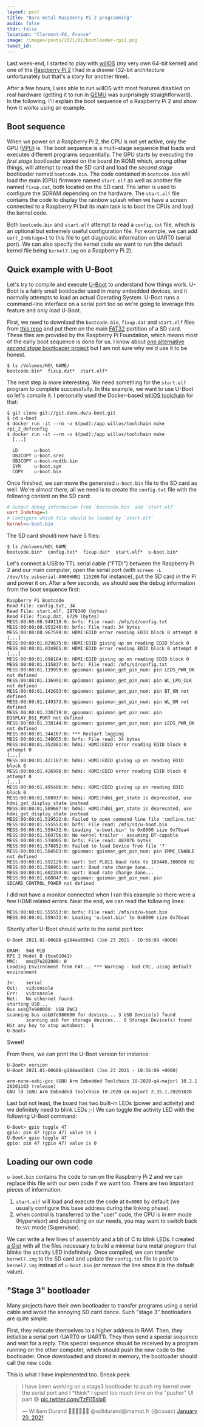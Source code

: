```yaml
---
layout: post
title: "Bare-metal Raspberry Pi 2 programming"
audio: false
tldr: false
location: "Clermont-Fd, France"
image: /images/posts/2021/01/bootloader-rpi2.png
tweet_id:
---
```


Last week-end, I started to play with
[willOS](https://github.com/willdurand/willOS) (my very own 64-bit kernel) and
one of the [Raspberry Pi
2](https://www.raspberrypi.org/products/raspberry-pi-2-model-b/) I had in a
drawer (32-bit architecture unfortunately but that's a story for another time).

After a few hours, I was able to run willOS with most features disabled on real
hardware (getting it to run in [QEMU](https://www.qemu.org/) was surprisingly
straightforward). In the following, I'll explain the boot sequence of a
Raspberry Pi 2 and show how it works using an example.

## Boot sequence

When we power on a Raspberry Pi 2, the CPU is not yet active, only the GPU
([VPU](https://en.wikipedia.org/wiki/VideoCore)) is. The boot sequence is a
multi-stage sequence that loads and executes different programs sequentially.
The GPU starts by executing the _first stage_ bootloader stored on the board (in
ROM) which, among other things, will attempt to read the SD card and load the
_second stage_ bootloader named `bootcode.bin`. The code contained in
`bootcode.bin` will load the main (GPU) firmware named `start.elf` as well as
another file named `fixup.dat`, both located on the SD card. The latter is used
to configure the SDRAM depending on the hardware. The `start.elf` file contains
the code to display the rainbow splash when we have a screen connected to a
Raspberry Pi but its main task is to boot the CPUs and load the kernel code.

Both `bootcode.bin` and `start.elf` attempt to read a `config.txt` file, which
is an optional but extremely useful configuration file. For example, we can add
`uart_2ndstage=1` to this file to get diagnostic information on UART0 (serial
port). We can also specify the kernel code we want to run (the default kernel
file being `kernel7.img` on a Raspberry Pi 2).

## Quick example with U-Boot

Let's try to compile and execute [U-Boot](https://www.denx.de/wiki/U-Boot) to
understand how things work. U-Boot is a fairly small bootloader used in many
embedded devices, and it normally attempts to load an actual Operating System.
U-Boot runs a command-line interface on a serial port too so we're going to
leverage this feature and only load U-Boot.

First, we need to download the `bootcode.bin`, `fixup.dat` and `start.elf` files
from [this repo](https://github.com/raspberrypi/firmware/tree/master/boot) and
put them on the main
[FAT32](https://en.wikipedia.org/wiki/File_Allocation_Table#FAT32) partition of
a SD card. These files are provided by the Raspberry Pi Foundation, which means
most of the early boot sequence is done for us. I know about [one alternative
_second stage_ bootloader
project](https://github.com/christinaa/rpi-open-firmware) but I am not sure why
we'd use it to be honest.

```
$ ls /Volumes/NO\ NAME/
bootcode.bin*  fixup.dat*  start.elf*
```

The next step is more interesting. We need something for the `start.elf` program
to complete successfully. In this example, we want to use U-Boot so let's
compile it. I personally used the Docker-based [willOS
toolchain](https://github.com/willdurand/willOS/tree/77910ccd44608c683423b2bed1e90d5b050923d7#docker-recommended-way)
for that:

```
$ git clone git://git.denx.de/u-boot.git
$ cd u-boot
$ docker run -it --rm -v $(pwd):/app willos/toolchain make rpi_2_defconfig
$ docker run -it --rm -v $(pwd):/app willos/toolchain make
  [...]

  LD      u-boot
  OBJCOPY u-boot.srec
  OBJCOPY u-boot-nodtb.bin
  SYM     u-boot.sym
  COPY    u-boot.bin
```

Once finished, we can move the generated `u-boot.bin` file to the SD card as
well. We're almost there, all we need is to create the `config.txt` file with
the following content on the SD card:

```ini
# Output debug information from `bootcode.bin` and `start.elf`
uart_2ndstage=1
# Configure which file should be loaded by `start.elf`
kernel=u-boot.bin
```

The SD card should now have 5 files:

```
$ ls /Volumes/NO\ NAME
bootcode.bin*  config.txt*  fixup.dat*  start.elf*  u-boot.bin*
```

Let's connect a USB to TTL serial cable ("FTDI") between the Raspberry Pi 2 and
our main computer, open the serial port (with `screen -L /dev/tty.usbserial-A900HHN1 115200` for instance), put the SD card in the Pi and
power it on. After a few seconds, we should see the debug information from the
boot sequence first:

```
Raspberry Pi Bootcode
Read File: config.txt, 34
Read File: start.elf, 2878340 (bytes)
Read File: fixup.dat, 6729 (bytes)
MESS:00:00:00.949118:0: brfs: File read: /mfs/sd/config.txt
MESS:00:00:00.953246:0: brfs: File read: 34 bytes
MESS:00:00:00.967599:0: HDMI:EDID error reading EDID block 0 attempt 0
[...]
MESS:00:00:01.029675:0: HDMI:EDID giving up on reading EDID block 0
MESS:00:00:01.034965:0: HDMI:EDID error reading EDID block 0 attempt 0
[...]
MESS:00:00:01.098164:0: HDMI:EDID giving up on reading EDID block 0
MESS:00:00:01.115837:0: brfs: File read: /mfs/sd/config.txt
MESS:00:00:01.119959:0: gpioman: gpioman_get_pin_num: pin LEDS_PWR_OK not defined
MESS:00:00:01.136991:0: gpioman: gpioman_get_pin_num: pin WL_LPO_CLK not defined
MESS:00:00:01.142693:0: gpioman: gpioman_get_pin_num: pin BT_ON not defined
MESS:00:00:01.149373:0: gpioman: gpioman_get_pin_num: pin WL_ON not defined
MESS:00:00:01.330719:0: gpioman: gpioman_get_pin_num: pin DISPLAY_DSI_PORT not defined
MESS:00:00:01.338144:0: gpioman: gpioman_get_pin_num: pin LEDS_PWR_OK not defined
MESS:00:00:01.344167:0: *** Restart logging
MESS:00:00:01.348055:0: brfs: File read: 34 bytes
MESS:00:00:01.352881:0: hdmi: HDMI:EDID error reading EDID block 0 attempt 0
[...]
MESS:00:00:01.421187:0: hdmi: HDMI:EDID giving up on reading EDID block 0
MESS:00:00:01.426996:0: hdmi: HDMI:EDID error reading EDID block 0 attempt 0
[...]
MESS:00:00:01.495406:0: hdmi: HDMI:EDID giving up on reading EDID block 0
MESS:00:00:01.500937:0: hdmi: HDMI:hdmi_get_state is deprecated, use hdmi_get_display_state instead
MESS:00:00:01.509687:0: hdmi: HDMI:hdmi_get_state is deprecated, use hdmi_get_display_state instead
MESS:00:00:01.519522:0: Failed to open command line file 'cmdline.txt'
MESS:00:00:01.555553:0: brfs: File read: /mfs/sd/u-boot.bin
MESS:00:00:01.559432:0: Loading 'u-boot.bin' to 0x8000 size 0x76ea4
MESS:00:00:01.569756:0: No kernel trailer - assuming DT-capable
MESS:00:00:01.574005:0: brfs: File read: 487076 bytes
MESS:00:00:01.578852:0: Failed to load Device Tree file '?'
MESS:00:00:01.584503:0: gpioman: gpioman_get_pin_num: pin EMMC_ENABLE not defined
MESS:00:00:01.592129:0: uart: Set PL011 baud rate to 103448.300000 Hz
MESS:00:00:01.598961:0: uart: Baud rate change done...
MESS:00:00:01.602394:0: uart: Baud rate change done...
MESS:00:00:01.608047:0: gpioman: gpioman_get_pin_num: pin SDCARD_CONTROL_POWER not defined
```

I did not have a monitor connected when I ran this example so there were a few
HDMI related errors. Near the end, we can read the following lines:

```
MESS:00:00:01.555553:0: brfs: File read: /mfs/sd/u-boot.bin
MESS:00:00:01.559432:0: Loading 'u-boot.bin' to 0x8000 size 0x76ea4
```

Shortly after U-Boot should write to the serial port too:

```
U-Boot 2021.01-00688-g184aa65041 (Jan 23 2021 - 10:56:09 +0000)

DRAM:  948 MiB
RPI 2 Model B (0xa01041)
MMC:   mmc@7e202000: 0
Loading Environment from FAT... *** Warning - bad CRC, using default environment

In:    serial
Out:   vidconsole
Err:   vidconsole
Net:   No ethernet found.
starting USB...
Bus usb@7e980000: USB DWC2
scanning bus usb@7e980000 for devices... 3 USB Device(s) found
       scanning usb for storage devices... 0 Storage Device(s) found
Hit any key to stop autoboot:  1
U-Boot>
```

Sweet!

From there, we can print the U-Boot version for instance:

```
U-Boot> version
U-Boot 2021.01-00688-g184aa65041 (Jan 23 2021 - 10:56:09 +0000)

arm-none-eabi-gcc (GNU Arm Embedded Toolchain 10-2020-q4-major) 10.2.1 20201103 (release)
GNU ld (GNU Arm Embedded Toolchain 10-2020-q4-major) 2.35.1.20201028
```

Last but not least, the board has two built-in LEDs (power and activity) and we
definitely need to blink LEDs ;-) We can toggle the activity LED with the
following U-Boot command:

```
U-Boot> gpio toggle 47
gpio: pin 47 (gpio 47) value is 1
U-Boot> gpio toggle 47
gpio: pin 47 (gpio 47) value is 0
```

## Loading our own code

`u-boot.bin` contains the code to run on the Raspberry Pi 2 and we can replace
this file with our own code if we want too. There are two important pieces of
information:

1. `start.elf` will load and execute the code at `0x8000` by default (we usually
   configure this base address during the linking phase).
2. when control is transferred to the "user" code, the CPU is in `HYP` mode
   (Hypervisor) and depending on our needs, you may want to switch back to `SVC`
   mode (Supervisor).

We can write a few lines of assembly and a bit of C to blink LEDs. I created [a
Gist](https://gist.github.com/willdurand/614ad3ad1cac0189691f67c0ac71b9e6) with
all the files necessary to build a minimal bare metal program that blinks the
activity LED indefinitely. Once compiled, we can transfer `kernel7.img` to the
SD card and update the `config.txt` file to point to `kernel7.img` instead of
`u-boot.bin` (or remove the line since it is the default value).

## "Stage 3" bootloader

Many projects have their own bootloader to transfer programs using a serial
cable and avoid the annoying SD card dance. Such "stage 3" bootloaders are quite
simple.

First, they relocate themselves to a higher address in RAM. Then, they
initialize a serial port (UART0 or UART1). They then send a special sequence and
wait for a reply. This special sequence should be received by a program running
on the other computer, which should push the new code to the bootloader. Once
downloaded and stored in memory, the bootloader should call the new code.

This is what I have implemented too. Sneak peek:

<blockquote class="twitter-tweet"><p lang="en" dir="ltr">I have been working on
a stage3 bootloader to push my kernel over the serial port and I *think* I spent
too much time on the &quot;pusher&quot; UI part 😅 <a
href="https://t.co/TzFi15slx6">pic.twitter.com/TzFi15slx6</a></p>&mdash; William
Durand ✊🏽✊🏾✊🏿 @willdurand@mamot.fr (@couac) <a
href="https://twitter.com/couac/status/1351992990647123972?ref_src=twsrc%5Etfw">January
20, 2021</a></blockquote> <script async
src="//platform.twitter.com/widgets.js" charset="utf-8"></script>

